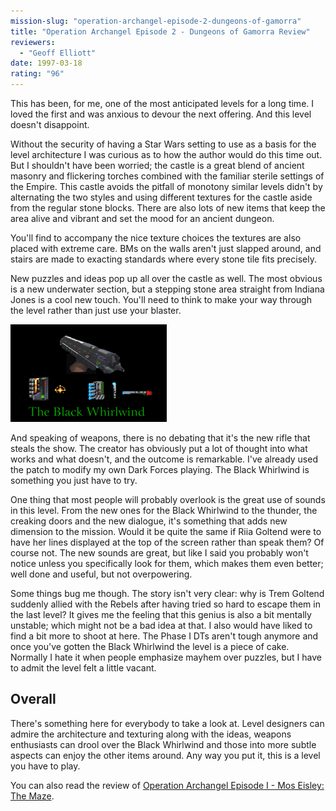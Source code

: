 ```yaml
---
mission-slug: "operation-archangel-episode-2-dungeons-of-gamorra"
title: "Operation Archangel Episode 2 - Dungeons of Gamorra Review"
reviewers: 
  - "Geoff Elliott"
date: 1997-03-18
rating: "96"
---
```


This has been, for me, one of the most anticipated levels for a long time. I loved the first and was anxious to devour the next offering. And this level doesn't disappoint.

Without the security of having a Star Wars setting to use as a basis for the level architecture I was curious as to how the author would do this time out. But I shouldn't have been worried; the castle is a great blend of ancient masonry and flickering torches combined with the familiar sterile settings of the Empire. This castle avoids the pitfall of monotony similar levels didn't by alternating the two styles and using different textures for the castle aside from the regular stone blocks. There are also lots of new items that keep the area alive and vibrant and set the mood for an ancient dungeon.

You'll find to accompany the nice texture choices the textures are also placed with extreme care. BMs on the walls aren't just slapped around, and stairs are made to exacting standards where every stone tile fits precisely.

New puzzles and ideas pop up all over the castle as well. The most obvious is a new underwater section, but a stepping stone area straight from Indiana Jones is a cool new touch. You'll need to think to make your way through the level rather than just use your blaster.

![Archangel 2 screenshot](./black_whirlwind.png "The castle and other settings may be great, but what steals the show is the new weapon you find: The Black Whirlwind.")

And speaking of weapons, there is no debating that it's the new rifle that steals the show. The creator has obviously put a lot of thought into what works and what doesn't, and the outcome is remarkable. I've already used the patch to modify my own Dark Forces playing. The Black Whirlwind is something you just have to try.

One thing that most people will probably overlook is the great use of sounds in this level. From the new ones for the Black Whirlwind to the thunder, the creaking doors and the new dialogue, it's something that adds new dimension to the mission. Would it be quite the same if Riia Goltend were to have her lines displayed at the top of the screen rather than speak them? Of course not. The new sounds are great, but like I said you probably won't notice unless you specifically look for them, which makes them even better; well done and useful, but not overpowering.

Some things bug me though. The story isn't very clear: why is Trem Goltend suddenly allied with the Rebels after having tried so hard to escape them in the last level? It gives me the feeling that this genius is also a bit mentally unstable; which might not be a bad idea at that. I also would have liked to find a bit more to shoot at here. The Phase I DTs aren't tough anymore and once you've gotten the Black Whirlwind the level is a piece of cake. Normally I hate it when people emphasize mayhem over puzzles, but I have to admit the level felt a little vacant.

## Overall

There's something here for everybody to take a look at. Level designers can admire the architecture and texturing along with the ideas, weapons enthusiasts can drool over the Black Whirlwind and those into more subtle aspects can enjoy the other items around. Any way you put it, this is a level you have to play.

You can also read the review of [Operation Archangel Episode I - Mos Eisley: The Maze](/missions/archangel/).
